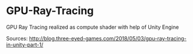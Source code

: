 # GPU-Ray-Tracing
GPU Ray Tracing realized as compute shader with help of Unity Engine

Sources: http://blog.three-eyed-games.com/2018/05/03/gpu-ray-tracing-in-unity-part-1/